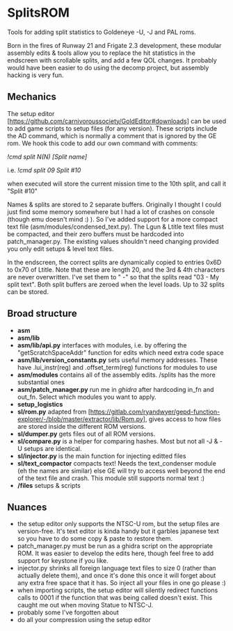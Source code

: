 # SplitsROM
Tools for adding split statistics to Goldeneye -U, -J and PAL roms.

Born in the fires of Runway 21 and Frigate 2.3 development, these modular assembly edits & tools allow you to replace the hit statistics in the endscreen with scrollable splits, and add a few QOL changes. It probably would have been easier to do using the decomp project, but assembly hacking is very fun.

## Mechanics

The setup editor [https://github.com/carnivoroussociety/GoldEditor#downloads] can be used to add game scripts to setup files (for any version). These scripts include the AD command, which is normally a comment that is ignored by the GE rom. We hook this code to add our own command with comments:

*!cmd split N(N) [Split name]*

i.e. *!cmd split 09 Split #10*

when executed will store the current mission time to the 10th split, and call it "Split #10"

Names & splits are stored to 2 separate buffers. Originally I thought I could just find some memory somewhere but I had a lot of crashes on console (though emu doesn't mind :) ). So I've added support for a more compact text file (asm/modules/condensed_text.py). The Lgun & Ltitle text files must be compacted, and their zero buffers must be hardcoded into patch_manager.py. The existing values shouldn't need changing provided you only edit setups & level text files.

In the endscreen, the correct splits are dynamically copied to entries 0x6D to 0x70 of Ltitle. Note that these are length 20, and the 3rd & 4th characters are never overwritten. I've set them to " -" so that the splits read "03 - My split text". Both split buffers are zeroed when the level loads. Up to 32 splits can be stored.

## Broad structure
* **asm**
* **asm/lib**
* **asm/lib/api.py** interfaces with modules, i.e. by offering the "getScratchSpaceAddr" function for edits which need extra code space
* **asm/lib/version_constants.py** sets useful memory addresses. These have .lui_instr(reg) and .offset_term(reg) functions for modules to use
* **asm/modules** contains all of the assembly edits. /splits has the more substantial ones
* **asm/patch_manager.py** run me in *ghidra* after hardcoding in_fn and out_fn. Select which modules you want to apply.
* **setup_logistics**
* **sl/rom.py** adapted from [https://gitlab.com/ryandwyer/gepd-function-explorer/-/blob/master/extractor/lib/Rom.py], gives access to how files are stored inside the different ROM versions.
* **sl/dumper.py** gets files out of all ROM versions.
* **sl/compare.py** is a helper for comparing hashes. Most but not all -J & -U setups are identical.
* **sl/injector.py** is the main function for injecting editted files
* **sl/text_compactor** compacts text! Needs the text_condenser module (eh the names are similar) else GE will try to access well beyond the end of the text file and crash. This module still supports normal text :)  
* **/files** setups & scripts
    
## Nuances
* the setup editor only supports the NTSC-U rom, but the setup files are version-free. It's text editor is kinda handy but it garbles japanese text so you have to do some copy & paste to restore them. 
* patch_manager.py must be run as a ghidra script on the appropriate ROM. It was easier to develop the edits here, though feel free to add support for keystone if you like.
* injector.py shrinks all foreign language text files to size 0 (rather than actually delete them), and once it's done this once it will forget about any extra free space that it has. So inject all your files in one go please :)
* when importing scripts, the setup editor will silently redirect functions calls to 0001 if the function that was being called doesn't exist. This caught me out when moving Statue to NTSC-J.
* probably some I've forgotten about
* do all your compression using the setup editor

    
      
